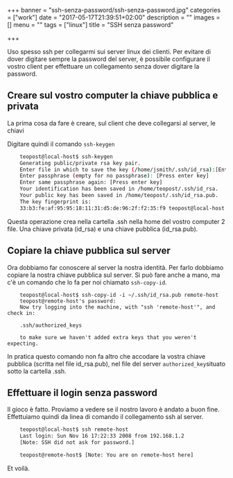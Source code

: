 +++
banner = "ssh-senza-password/ssh-senza-password.jpg"
categories = ["work"]
date = "2017-05-17T21:39:51+02:00"
description = ""
images = []
menu = ""
tags = ["linux"]
title = "SSH senza password"

+++

Uso spesso ssh per collegarmi sui server linux dei clienti.
Per evitare di dover digitare sempre la password del server, è possibile configurare il vostro client per effettuare un collegamento senza dover digitare la password.

<!--more-->

Creare sul vostro computer la chiave pubblica e privata
---
La prima cosa da fare è creare, sul client che deve collegarsi al server, le chiavi

Digitare quindi il comando ``ssh-keygen``

```bash
    teopost@local-host$ ssh-keygen
    Generating public/private rsa key pair.
    Enter file in which to save the key (/home/jsmith/.ssh/id_rsa):[Enter key]
    Enter passphrase (empty for no passphrase): [Press enter key]
    Enter same passphrase again: [Press enter key]
    Your identification has been saved in /home/teopost/.ssh/id_rsa.
    Your public key has been saved in /home/teopost/.ssh/id_rsa.pub.
    The key fingerprint is:
    33:b3:fe:af:95:95:18:11:31:d5:de:96:2f:f2:35:f9 teopost@local-host
```
Questa operazione crea nella cartella .ssh nella home del vostro computer 2 file. Una chiave privata (id_rsa) e una chiave pubblica (id_rsa.pub).

Copiare la chiave pubblica sul server
---
Ora dobbiamo far conoscere al server la nostra identità. Per farlo dobbiamo copiare la nostra chiave pubblica sul server. Si può fare anche a mano, ma c'è un comando che lo fa per noi chiamato ``ssh-copy-id``.

```
    teopost@local-host$ ssh-copy-id -i ~/.ssh/id_rsa.pub remote-host
    teopost@remote-host's password:
    Now try logging into the machine, with "ssh 'remote-host'", and check in:

    .ssh/authorized_keys

    to make sure we haven't added extra keys that you weren't expecting.
```

In pratica questo comando non fa altro che accodare la vostra chiave pubblica (scritta nel file id_rsa.pub), nel file del server ```authorized_key```situato sotto la cartella .ssh.

Effettuare il login senza password
---
Il gioco è fatto. Proviamo a vedere se il nostro lavoro è andato a buon fine. Effettuiamo quindi da linea di comando il collegamento ssh al server.

```bash
    teopost@local-host$ ssh remote-host
    Last login: Sun Nov 16 17:22:33 2008 from 192.168.1.2
    [Note: SSH did not ask for password.]

    teopost@remote-host$ [Note: You are on remote-host here]
```

Et voilà.
